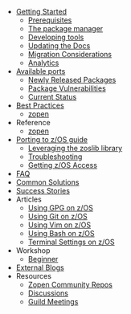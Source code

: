  - [Getting Started](/Guides/QuickStart.md)
    - [Prerequisites](/Guides/Pre-req.md)
    - [The package manager](/Guides/ThePackageManager.md)
    - [Developing tools](/Guides/developing.md)
    - [Updating the Docs](/Guides/../UpdateDocs.md)
    - [Migration Considerations](/Guides/Migration.md)
    - [Analytics](/Guides/Analytics.md)
  - [Available ports](/Latest.md)
    - [Newly Released Packages](/newly_released.md)
    - [Package Vulnerabilities](/Vulnerabilities.md)
    - [Current Status](/Progress.md)
  - [Best Practices](/Guides/BestPractices.md)
    - [zopen](/Guides/zopen-best-practices.md)
  - Reference
    - [zopen](/reference/zopen-reference.md)
  - [Porting to z/OS guide](/Guides/Porting.md)
    - [Leveraging the zoslib library](/Guides/Zoslib.md)
    - [Troubleshooting](/Guides/CommonSolutions.md)
    - [Getting z/OS Access](/Guides/GettingZOSAccess.md)
  - [FAQ](/Guides/FAQ.md)
  - [Common Solutions](/Guides/CommonSolutions.md)
  - [Success Stories](/SuccessStories.md)
  - Articles
    - [Using GPG on z/OS](/Guides/GpgOnZOS.md)  
    - [Using Git on z/OS](/Guides/GitOnZOS.md)
    - [Using Vim on z/OS](/Guides/VimOnZOS.md)
    - [Using Bash on z/OS](/Guides/BashOnZOS.md)
    - [Terminal Settings on z/OS](/Guides/TerminalOnZOS.md) 
  - Workshop
  	- [Beginner](/workshop/workshop.md) 
  - [External Blogs](/Guides/blogs.md)
  - Resources
    - [Zopen Community Repos](https://github.com/zopen-community)
    - [Discussions](https://github.com/zopen-community/meta/discussions)
    - [Guild Meetings](https://github.com/zopen-community/meta/discussions/categories/guild)
